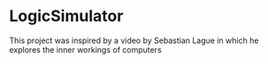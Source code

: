 # LogicSimulator
This project was inspired by a video by Sebastian Lague in which he explores the inner workings of computers
